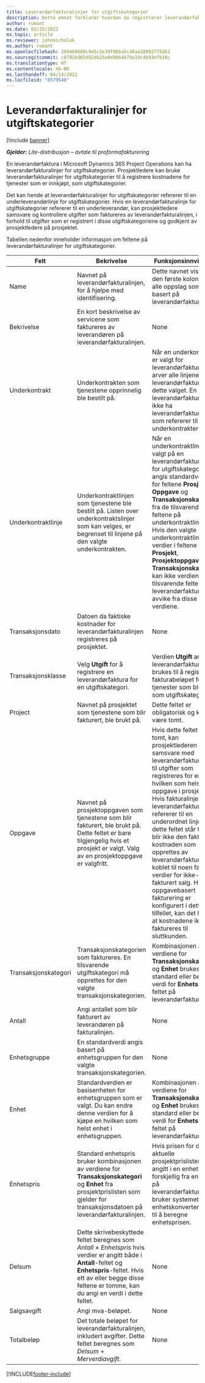 ```yaml
---
title: Leverandørfakturalinjer for utgiftskategorier
description: Dette emnet forklarer hvordan du registrerer leverandørfakturalinjer for utgiftskategorier.
author: rumant
ms.date: 03/25/2022
ms.topic: article
ms.reviewer: johnmichalak
ms.author: rumant
ms.openlocfilehash: 209460680c9e5c2e39f98ba5c48aa18992775db1
ms.sourcegitcommit: c0792bd65d92db25e0e8864879a19c4b93efb10c
ms.translationtype: HT
ms.contentlocale: nb-NO
ms.lasthandoff: 04/14/2022
ms.locfileid: "8579548"
---
```

# <a name="vendor-invoice-lines-for-expense-categories"></a>Leverandørfakturalinjer for utgiftskategorier

[!include [banner](../../includes/dataverse-preview.md)]

_**Gjelder:** Lite-distribusjon – avtale til proformafakturering_

En leverandørfaktura i Microsoft Dynamics 365 Project Operations kan ha leverandørfakturalinjer for utgiftskategorier. Prosjektledere kan bruke leverandørfakturalinjer for utgiftskategorier til å registrere kostnadene for tjenester som er innkjøpt, som utgiftskategorier.

Det kan hende at leverandørfakturalinjer for utgiftskategorier refererer til en underleverandørlinje for utgiftskategorier. Hvis en leverandørfakturalinje for utgiftskategorier refererer til en underleverandør, kan prosjektledere samsvare og kontrollere utgifter som faktureres av leverandørfakturalinjen, i forhold til utgifter som er registrert i disse utgiftskategoriene og godkjent av prosjektledere på prosjektet.

Tabellen nedenfor inneholder informasjon om feltene på leverandørfakturalinjer for utgiftskategorier.

| Felt | Bekrivelse | Funksjonsinnvirkning |
| --- | --- | --- |
| Name | Navnet på leverandørfakturalinjen, for å hjelpe med identifisering. | Dette navnet vises som den første kolonnen i alle oppslag som er basert på leverandørfakturalinjer. |
| Bekrivelse | En kort beskrivelse av servicene som faktureres av leverandøren på leverandørfakturalinjen. | None |
| Underkontrakt | Underkontrakten som tjenestene opprinnelig ble bestilt på. | Når en underkontrakt er valgt for leverandørfakturaen, arver alle linjene på leverandørfakturaen dette valget. En leverandørfaktura kan ikke ha leverandørfakturalinjer som refererer til ulike underkontrakter. |
| Underkontraktlinje | Underkontraktlinjen som tjenestene ble bestilt på. Listen over underkontraktslinjer som kan velges, er begrenset til linjene på den valgte underkontrakten. | Når en underkontraktlinje er valgt på en leverandørfakturalinje for utgiftskategorier, angis standardverdier for feltene **Prosjekt**, **Oppgave** og **Transaksjonskategori** fra de tilsvarende feltene på underkontraktlinjen. Hvis den valgte underkontraktlinjen har verdier i feltene **Prosjekt**, **Prosjektoppgave** og **Transaksjonskategori**, kan ikke verdiene i de tilsvarende feltene på leverandørfakturalinjen avvike fra disse verdiene. |
| Transaksjonsdato | Datoen da faktiske kostnader for leverandørfakturalinjen registreres på prosjektet. |None |
| Transaksjonsklasse | Velg **Utgift** for å registrere en leverandørfaktura for en utgiftskategori. | Verdien **Utgift** angir at leverandørfakturalinjen brukes til å registrere fakturabeløpet for tjenester som ble kjøpt, som utgiftskategorier. |
| Project | Navnet på prosjektet som tjenestene som blir fakturert, ble brukt på. | Dette feltet er obligatorisk og kan ikke være tomt. |
| Oppgave | Navnet på prosjektoppgaven som tjenestene som blir fakturert, ble brukt på. Dette feltet er bare tilgjengelig hvis et prosjekt er valgt. Valg av en prosjektoppgave er valgfritt. | Hvis dette feltet er tomt, kan prosjektlederen samsvare med leverandørfakturalinjen til utgifter som registreres for en hvilken som helst oppgave i prosjektet. Hvis fakturalinjen for leverandørfaktura ikke refererer til en underordnet linje, og dette feltet står tomt, blir ikke den faktiske kostnaden som opprettes av leverandørfakturalinjen, koblet til noen faktiske verdier for ikke-fakturert salg. Hvis oppgavebasert fakturering er konfigurert i dette tilfellet, kan det hende at kostnadene ikke kan faktureres til sluttkunden. |
| Transaksjonskategori | Transaksjonskategorien som faktureres. En tilsvarende utgiftskategori må opprettes for den valgte transaksjonskategorien. | Kombinasjonen av verdiene for **Transaksjonskategori** og **Enhet** brukes som standard eller beregnet verdi for **Enhetspris**-feltet på leverandørfakturalinjen. |
| Antall | Angi antallet som blir fakturert av leverandøren på fakturalinjen. |None|
| Enhetsgruppe | En standardverdi angis basert på enhetsgruppen for den valgte transaksjonskategorien. | None |
| Enhet | Standardverdien er basisenheten for enhetsgruppen som er valgt. Du kan endre denne verdien for å kjøpe en hvilken som helst enhet i enhetsgruppen. | Kombinasjonen av verdiene for **Transaksjonskategori** og **Enhet** brukes som standard eller beregnet verdi for **Enhetspris**-feltet på leverandørfakturalinjen. |
| Enhetspris | Standard enhetspris bruker kombinasjonen av verdiene for **Transaksjonskategori** og **Enhet** fra prosjektprislisten som gjelder for transaksjonsdatoen på leverandørfakturalinjen. | Hvis prisen for den aktuelle prosjektprislisten er angitt i en enhet som er forskjellig fra enheten på leverandørfakturalinjen, bruker systemet enhetskonverteringen til å beregne enhetsprisen. |
| Delsum | Dette skrivebeskyttede feltet beregnes som *Antall* &times; *Enhetspris* hvis verdier er angitt både i **Antall**-feltet og **Enhetspris**-feltet. Hvis ett av eller begge disse feltene er tomme, kan du angi en verdi i dette feltet.| None |
| Salgsavgift | Angi mva-beløpet. | None |
| Totalbeløp | Det totale beløpet for leverandørfakturalinjen, inkludert avgifter. Dette feltet beregnes som *Delsum* + *Merverdiavgift*. | None |

[!INCLUDE[footer-include](../../includes/footer-banner.md)]
